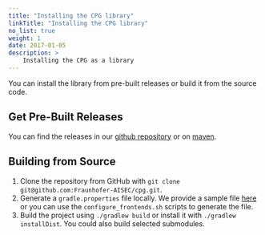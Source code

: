 ```yaml
---
title: "Installing the CPG library"
linkTitle: "Installing the CPG library"
no_list: true
weight: 1
date: 2017-01-05
description: >
    Installing the CPG as a library
---
```



You can install the library from pre-built releases or build it from the source
code.

## Get Pre-Built Releases

You can find the releases in our [github
repository](https://github.com/Fraunhofer-AISEC/cpg/releases) or on
[maven](https://mvnrepository.com/artifact/de.fraunhofer.aisec/cpg).

## Building from Source

1. Clone the repository from GitHub with `git clone git@github.com:Fraunhofer-AISEC/cpg.git`.
2. Generate a `gradle.properties` file locally. We provide a sample file
   [here](https://github.com/Fraunhofer-AISEC/cpg/blob/main/gradle.properties.example)
   or you can use the `configure_frontends.sh` scripts to generate the file.
3. Build the project using `./gradlew build` or install it with
   `./gradlew installDist`. You could also build selected submodules.

